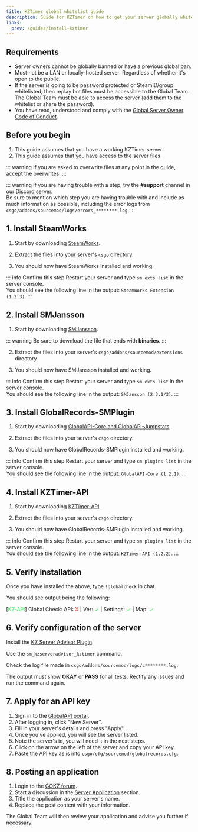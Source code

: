```yaml
---
title: KZTimer global whitelist guide
description: Guide for KZTimer on how to get your server globally whitelisted
links:
  prev: /guides/install-kztimer
---
```


## Requirements

- Server owners cannot be globally banned or have a previous global ban.
- Must not be a LAN or locally-hosted server. Regardless of whether it's open to the public.
- If the server is going to be password protected or SteamID/group whitelisted, then replay bot files must be accessible to the Global Team. The Global Team must be able to access the server (add them to the whitelist or share the password).
- You have read, understood and comply with the [Global Server Owner Code of Conduct](https://forum.gokz.org/p/server-rules).

## Before you begin

1. This guide assumes that you have a working KZTimer server.
2. This guide assumes that you have access to the server files.

::: warning
If you are asked to overwrite files at any point in the guide, accept the overwrites.
:::

::: warning
If you are having trouble with a step, try the **#support** channel in [our Discord server](https://discord.gg/csgokz).
<br>Be sure to mention which step you are having trouble with and include as much information as possible, including the error logs from `csgo/addons/sourcemod/logs/errors_********.log`.
:::

## 1. Install SteamWorks

1. Start by downloading [SteamWorks](http://users.alliedmods.net/~kyles/builds/SteamWorks).

2. Extract the files into your server's `csgo` directory.

3. You should now have SteamWorks installed and working.

::: info Confirm this step
Restart your server and type `sm exts list` in the server console.
<br>You should see the following line in the output: `SteamWorks Extension (1.2.3)`.
:::

## 2. Install SMJansson

1. Start by downloading [SMJansson](https://forums.alliedmods.net/showthread.php?t=184604).

::: warning
Be sure to download the file that ends with **binaries**.
:::

2. Extract the files into your server's `csgo/addons/sourcemod/extensions` directory.

3. You should now have SMJansson installed and working.

::: info Confirm this step
Restart your server and type `sm exts list` in the server console.
<br>You should see the following line in the output: `SMJansson (2.3.1/3)`.
:::

## 3. Install GlobalRecords-SMPlugin

1. Start by downloading [GlobalAPI-Core and GlobalAPI-Jumpstats](https://bitbucket.org/kztimerglobalteam/globalrecordssmplugin/downloads).

2. Extract the files into your server's `csgo` directory.

3. You should now have GlobalRecords-SMPlugin installed and working.

::: info Confirm this step
Restart your server and type `sm plugins list` in the server console.
<br>You should see the following line in the output: `GlobalAPI-Core (1.2.1)`.
:::

## 4. Install KZTimer-API

1. Start by downloading [KZTimer-API](https://bitbucket.org/kztimerglobalteam/kztimer-api/downloads).

2. Extract the files into your server's `csgo` directory.

3. You should now have GlobalRecords-SMPlugin installed and working.

::: info Confirm this step
Restart your server and type `sm plugins list` in the server console.
<br>You should see the following line in the output: `KZTimer-API (1.2.2)`.
:::

## 5. Verify installation

Once you have installed the above, type `!globalcheck` in chat.

You should see output being the following:

[<span style="color: #36EE56">KZ-API</span>]
Global Check: API: <span style="color: #FF0B00">X</span> |
Ver: <span style="color: #36EE56">✓</span> |
Settings: <span style="color: #36EE56">✓</span> |
Map: <span style="color: #36EE56">✓</span>

## 6. Verify configuration of the server

Install the [KZ Server Advisor Plugin](https://bitbucket.org/kztimerglobalteam/kzserveradvisor).

Use the `sm_kzserveradvisor_kztimer` command.

Check the log file made in `csgo/addons/sourcemod/logs/L********.log`.

The output must show **OKAY** or **PASS** for all tests.
Rectify any issues and run the command again.

## 7. Apply for an API key

1. Sign in to the [GlobalAPI portal](https://portal.global-api.com/dashboard/servers/owned).
2. After logging in, click "New Server".
3. Fill in your server's details and press "Apply".
4. Once you've applied, you will see the server listed.
5. Note the server's id, you will need it in the next steps.
6. Click on the arrow on the left of the server and copy your API key.
7. Paste the API key as is into `csgo/cfg/sourcemod/globalrecords.cfg`.

## 8. Posting an application

1. Login to the [GOKZ forum](https://forum.gokz.org/login).
2. Start a discussion in the [Server Application](https://forum.gokz.org/t/ss-application) section.
3. Title the application as your server's name.
4. Replace the post content with your information.

The Global Team will then review your application and advise you further if necessary.
